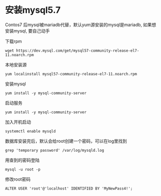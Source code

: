 # 安装mysql5.7

Contos7 后mysql被mariadb代替，默认yum源安装的mysql是mariadb, 如果想安装mysql, 要自己动手

下载rpm

```shell
wget https://dev.mysql.com/get/mysql57-community-release-el7-11.noarch.rpm
```

本地安装源

```
yum localinstall mysql57-community-release-el7-11.noarch.rpm
```

安装mysql
```
yum install -y mysql-community-server
```

启动服务

```
yum install -y mysql-community-server
```

加入开机启动
```
systemctl enable mysqld

```

数据库安装完后，默认会给root创建一个密码，可以在log里找到
```
grep 'temporary password' /var/log/mysqld.log
```

用查到的密码登陆
```
mysql -u root -p
```

修改root密码
```
ALTER USER 'root'@'localhost' IDENTIFIED BY 'MyNewPass4!';
```

